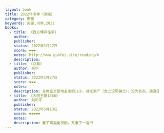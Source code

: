 ```yaml
---
layout: book
title: 2022年书单（读完）
category: 橱窗
keywords: 阅读,书单,2022
books:
  - title: 《西方博弈往事》
    author:
    publisher:
    status: 2022年1月27日
    score: ❤❤❤
    notes: http://www.guofei.site/reading/#
    description:
  - title: 《活着》
    author: 余华
    publisher:
    status: 2022年1月27日
    score: ❤❤❤
    notes:
    description: 主角富贵是地主家的儿子。赌光家产（龙二设局骗光），沦为贫农。遭遇国民党抓壮丁，战友春生，还好是炮兵，没死，被俘后回家，发现母亲因病去世，女儿凤霞发烧变聋哑。土改，龙二成了替死鬼。儿子有庆给县长春生献血而死。凤霞难产死了，女婿二喜在工地出事死了，外孙苦根夭折。只剩富贵一个人。
  - title: 《大明王朝1566》
    author: 刘和平
    publisher:
    status: 2022年5月13日
    score: ❤❤❤❤❤
    notes:
    description: 看了两遍电视剧，又看了一遍书
---
```

